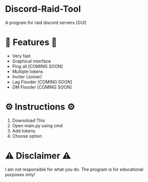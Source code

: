 # Discord-Raid-Tool
A program for raid discord servers [GUI]

# 🌟 Features 🌟
- Very fast
- Graphical interface
- Ping all [COMING SOON]
- Multiple tokens
- Inviter (Joiner)
- Lag Flooder [COMING SOON]
- DM Flooder [COMING SOON]

# ⚙️ Instructions ⚙️
1) Downoload This
2) Open main.py using cmd
3) Add tokens
4) Choose option

# ⚠️ Disclaimer ⚠️
I am not responsible for what you do. The program is for educational purposes only!

